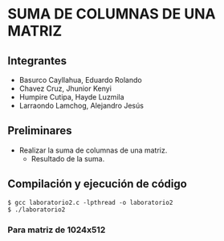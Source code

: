 # SUMA DE COLUMNAS DE UNA MATRIZ
## Integrantes
- Basurco Cayllahua, Eduardo Rolando
- Chavez Cruz, Jhunior Kenyi
- Humpire Cutipa, Hayde Luzmila
- Larraondo Lamchog, Alejandro Jesús 

## Preliminares
- Realizar la suma de columnas de una matriz.
  - Resultado de la suma.

## Compilación y ejecución de código

```terminal
$ gcc laboratorio2.c -lpthread -o laboratorio2
$ ./laboratorio2
```
### Para matriz de 1024x512
